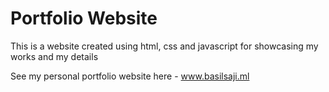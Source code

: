 # Portfolio Website

This is a website created using html, css and javascript for showcasing my works and my details

See my personal portfolio website here - www.basilsaji.ml
